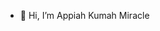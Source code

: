 - 👋 Hi, I’m Appiah Kumah Miracle
 

<!---
AppiahKumahMiracle/AppiahKumahMiracle is a ✨ special ✨ repository because its `README.md` (this file) appears on your GitHub profile.
You can click the Preview link to take a look at your changes.
--->
